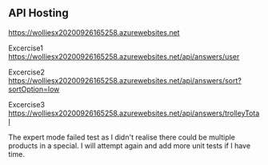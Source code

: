 ## API Hosting
https://wolliesx20200926165258.azurewebsites.net

Excercise1
https://wolliesx20200926165258.azurewebsites.net/api/answers/user

Excercise2
https://wolliesx20200926165258.azurewebsites.net/api/answers/sort?sortOption=low

Excercise3
https://wolliesx20200926165258.azurewebsites.net/api/answers/trolleyTotal

The expert mode failed test as I didn't realise there could be multiple products in a special. I will attempt again and add more unit tests if I have time.
